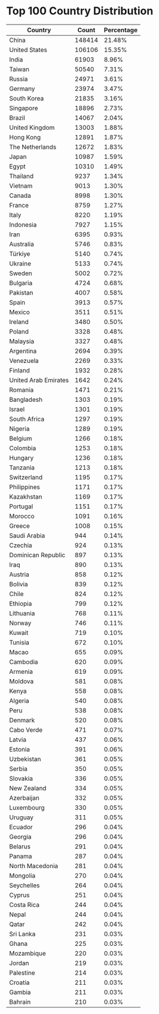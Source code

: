# Top 100 Country Distribution
| Country | Count | Percentage |
|----|----|----|
| China | 148414 | 21.48% |
| United States | 106106 | 15.35% |
| India | 61903 | 8.96% |
| Taiwan | 50540 | 7.31% |
| Russia | 24971 | 3.61% |
| Germany | 23974 | 3.47% |
| South Korea | 21835 | 3.16% |
| Singapore | 18896 | 2.73% |
| Brazil | 14067 | 2.04% |
| United Kingdom | 13003 | 1.88% |
| Hong Kong | 12891 | 1.87% |
| The Netherlands | 12672 | 1.83% |
| Japan | 10987 | 1.59% |
| Egypt | 10310 | 1.49% |
| Thailand | 9237 | 1.34% |
| Vietnam | 9013 | 1.30% |
| Canada | 8998 | 1.30% |
| France | 8759 | 1.27% |
| Italy | 8220 | 1.19% |
| Indonesia | 7927 | 1.15% |
| Iran | 6395 | 0.93% |
| Australia | 5746 | 0.83% |
| Türkiye | 5140 | 0.74% |
| Ukraine | 5133 | 0.74% |
| Sweden | 5002 | 0.72% |
| Bulgaria | 4724 | 0.68% |
| Pakistan | 4007 | 0.58% |
| Spain | 3913 | 0.57% |
| Mexico | 3511 | 0.51% |
| Ireland | 3480 | 0.50% |
| Poland | 3328 | 0.48% |
| Malaysia | 3327 | 0.48% |
| Argentina | 2694 | 0.39% |
| Venezuela | 2269 | 0.33% |
| Finland | 1932 | 0.28% |
| United Arab Emirates | 1642 | 0.24% |
| Romania | 1471 | 0.21% |
| Bangladesh | 1303 | 0.19% |
| Israel | 1301 | 0.19% |
| South Africa | 1297 | 0.19% |
| Nigeria | 1289 | 0.19% |
| Belgium | 1266 | 0.18% |
| Colombia | 1253 | 0.18% |
| Hungary | 1236 | 0.18% |
| Tanzania | 1213 | 0.18% |
| Switzerland | 1195 | 0.17% |
| Philippines | 1171 | 0.17% |
| Kazakhstan | 1169 | 0.17% |
| Portugal | 1151 | 0.17% |
| Morocco | 1091 | 0.16% |
| Greece | 1008 | 0.15% |
| Saudi Arabia | 944 | 0.14% |
| Czechia | 924 | 0.13% |
| Dominican Republic | 897 | 0.13% |
| Iraq | 890 | 0.13% |
| Austria | 858 | 0.12% |
| Bolivia | 839 | 0.12% |
| Chile | 824 | 0.12% |
| Ethiopia | 799 | 0.12% |
| Lithuania | 768 | 0.11% |
| Norway | 746 | 0.11% |
| Kuwait | 719 | 0.10% |
| Tunisia | 672 | 0.10% |
| Macao | 655 | 0.09% |
| Cambodia | 620 | 0.09% |
| Armenia | 619 | 0.09% |
| Moldova | 581 | 0.08% |
| Kenya | 558 | 0.08% |
| Algeria | 540 | 0.08% |
| Peru | 538 | 0.08% |
| Denmark | 520 | 0.08% |
| Cabo Verde | 471 | 0.07% |
| Latvia | 437 | 0.06% |
| Estonia | 391 | 0.06% |
| Uzbekistan | 361 | 0.05% |
| Serbia | 350 | 0.05% |
| Slovakia | 336 | 0.05% |
| New Zealand | 334 | 0.05% |
| Azerbaijan | 332 | 0.05% |
| Luxembourg | 330 | 0.05% |
| Uruguay | 311 | 0.05% |
| Ecuador | 296 | 0.04% |
| Georgia | 296 | 0.04% |
| Belarus | 291 | 0.04% |
| Panama | 287 | 0.04% |
| North Macedonia | 281 | 0.04% |
| Mongolia | 270 | 0.04% |
| Seychelles | 264 | 0.04% |
| Cyprus | 251 | 0.04% |
| Costa Rica | 244 | 0.04% |
| Nepal | 244 | 0.04% |
| Qatar | 242 | 0.04% |
| Sri Lanka | 231 | 0.03% |
| Ghana | 225 | 0.03% |
| Mozambique | 220 | 0.03% |
| Jordan | 219 | 0.03% |
| Palestine | 214 | 0.03% |
| Croatia | 211 | 0.03% |
| Gambia | 211 | 0.03% |
| Bahrain | 210 | 0.03% |
